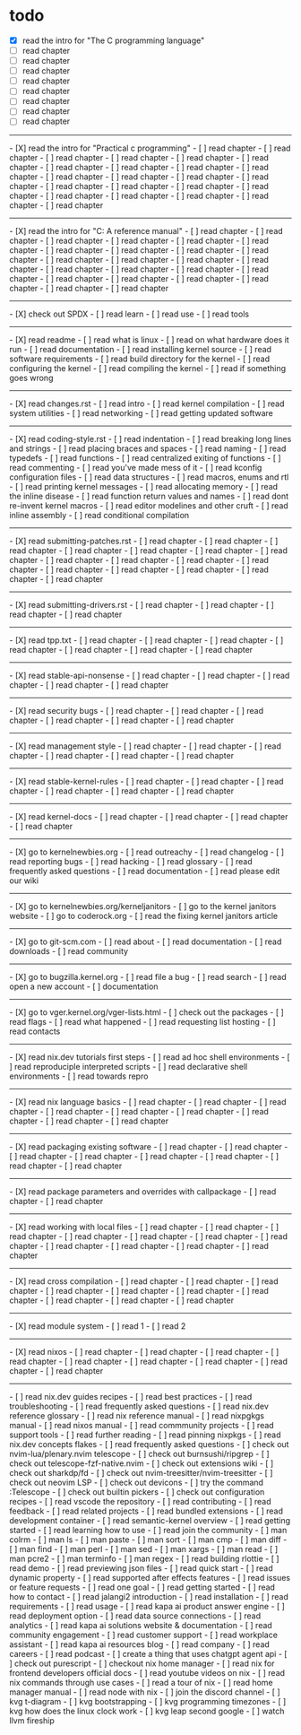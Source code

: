 # todo

- [X] read the intro for "The C programming language"
- [ ] read chapter
- [ ] read chapter
- [ ] read chapter
- [ ] read chapter
- [ ] read chapter
- [ ] read chapter
- [ ] read chapter
- [ ] read chapter
<hr>
- [X] read the intro for "Practical c programming"
- [ ] read chapter
- [ ] read chapter
- [ ] read chapter
- [ ] read chapter
- [ ] read chapter
- [ ] read chapter
- [ ] read chapter
- [ ] read chapter
- [ ] read chapter
- [ ] read chapter
- [ ] read chapter
- [ ] read chapter
- [ ] read chapter
- [ ] read chapter
- [ ] read chapter
- [ ] read chapter
- [ ] read chapter
- [ ] read chapter
- [ ] read chapter
- [ ] read chapter
- [ ] read chapter
- [ ] read chapter
- [ ] read chapter
<hr>
- [X] read the intro for "C: A reference manual"
- [ ] read chapter
- [ ] read chapter
- [ ] read chapter
- [ ] read chapter
- [ ] read chapter
- [ ] read chapter
- [ ] read chapter
- [ ] read chapter
- [ ] read chapter
- [ ] read chapter
- [ ] read chapter
- [ ] read chapter
- [ ] read chapter
- [ ] read chapter
- [ ] read chapter
- [ ] read chapter
- [ ] read chapter
- [ ] read chapter
- [ ] read chapter
- [ ] read chapter
- [ ] read chapter
- [ ] read chapter
- [ ] read chapter
- [ ] read chapter
<hr>
- [X] check out SPDX
- [ ] read learn
- [ ] read use
- [ ] read tools
<hr>
- [X] read readme
- [ ] read what is linux
- [ ] read on what hardware does it run
- [ ] read documentation
- [ ] read installing kernel source
- [ ] read software requirements
- [ ] read build directory for the kernel
- [ ] read configuring the kernel
- [ ] read compiling the kernel
- [ ] read if something goes wrong
<hr>
- [X] read changes.rst
- [ ] read intro
- [ ] read kernel compilation
- [ ] read system utilities
- [ ] read networking
- [ ] read getting updated software
<hr>
- [X] read coding-style.rst
- [ ] read indentation
- [ ] read breaking long lines and strings
- [ ] read placing braces and spaces
- [ ] read naming
- [ ] read typedefs
- [ ] read functions
- [ ] read centralized exiting of functions
- [ ] read commenting
- [ ] read you've made mess of it
- [ ] read kconfig configuration files
- [ ] read data structures
- [ ] read macros, enums and rtl
- [ ] read printing kernel messages
- [ ] read allocating memory
- [ ] read the inline disease
- [ ] read function return values and names
- [ ] read dont re-invent kernel macros
- [ ] read editor modelines and other cruft
- [ ] read inline assembly
- [ ] read conditional compilation
<hr>
- [X] read submitting-patches.rst
- [ ] read chapter
- [ ] read chapter
- [ ] read chapter
- [ ] read chapter
- [ ] read chapter
- [ ] read chapter
- [ ] read chapter
- [ ] read chapter
- [ ] read chapter
- [ ] read chapter
- [ ] read chapter
- [ ] read chapter
- [ ] read chapter
- [ ] read chapter
- [ ] read chapter
- [ ] read chapter
<hr>
- [X] read submitting-drivers.rst
- [ ] read chapter
- [ ] read chapter
- [ ] read chapter
- [ ] read chapter
<hr>
- [X] read tpp.txt
- [ ] read chapter
- [ ] read chapter
- [ ] read chapter
- [ ] read chapter
- [ ] read chapter
- [ ] read chapter
- [ ] read chapter
<hr>
- [X] read stable-api-nonsense
- [ ] read chapter
- [ ] read chapter
- [ ] read chapter
- [ ] read chapter
- [ ] read chapter
<hr>
- [X] read security bugs
- [ ] read chapter
- [ ] read chapter
- [ ] read chapter
- [ ] read chapter
- [ ] read chapter
- [ ] read chapter
<hr>
- [X] read management style
- [ ] read chapter
- [ ] read chapter
- [ ] read chapter
- [ ] read chapter
- [ ] read chapter
- [ ] read chapter
<hr>
- [X] read stable-kernel-rules
- [ ] read chapter
- [ ] read chapter
- [ ] read chapter
- [ ] read chapter
- [ ] read chapter
- [ ] read chapter
<hr>
- [X] read kernel-docs
- [ ] read chapter
- [ ] read chapter
- [ ] read chapter
- [ ] read chapter
<hr>
- [X] go to kernelnewbies.org
- [ ] read outreachy
- [ ] read changelog
- [ ] read reporting bugs
- [ ] read hacking
- [ ] read glossary
- [ ] read frequently asked questions
- [ ] read documentation
- [ ] read please edit our wiki
<hr>
- [X] go to kernelnewbies.org/kerneljanitors
- [ ] go to the kernel janitors website
- [ ] go to coderock.org
- [ ] read the fixing kernel janitors article
<hr>
- [X] go to git-scm.com
- [ ] read about
- [ ] read documentation
- [ ] read downloads
- [ ] read community
<hr>
- [X] go to bugzilla.kernel.org
- [ ] read file a bug
- [ ] read search
- [ ] read open a new account
- [ ] documentation
<hr>
- [X] go to vger.kernel.org/vger-lists.html
- [ ] check out the packages
- [ ] read flags
- [ ] read what happened
- [ ] read requesting list hosting
- [ ] read contacts
<hr>
- [X] read nix.dev tutorials first steps
- [ ] read ad hoc shell environments
- [ ] read reproduciple interpreted scripts
- [ ] read declarative shell environments
- [ ] read towards repro
<hr>
- [X] read nix language basics
- [ ] read chapter
- [ ] read chapter
- [ ] read chapter
- [ ] read chapter
- [ ] read chapter
- [ ] read chapter
- [ ] read chapter
- [ ] read chapter
- [ ] read chapter
<hr>
- [X] read packaging existing software
- [ ] read chapter
- [ ] read chapter
- [ ] read chapter
- [ ] read chapter
- [ ] read chapter
- [ ] read chapter
- [ ] read chapter
- [ ] read chapter
<hr>
- [X] read package parameters and overrides with callpackage
- [ ] read chapter
- [ ] read chapter
<hr>
- [X] read working with local files
- [ ] read chapter
- [ ] read chapter
- [ ] read chapter
- [ ] read chapter
- [ ] read chapter
- [ ] read chapter
- [ ] read chapter
- [ ] read chapter
- [ ] read chapter
- [ ] read chapter
- [ ] read chapter
<hr>
- [X] read cross compilation
- [ ] read chapter
- [ ] read chapter
- [ ] read chapter
- [ ] read chapter
- [ ] read chapter
- [ ] read chapter
- [ ] read chapter
- [ ] read chapter
- [ ] read chapter
- [ ] read chapter
<hr>
- [X] read module system
- [ ] read 1
- [ ] read 2
<hr>
- [X] read nixos
- [ ] read chapter
- [ ] read chapter
- [ ] read chapter
- [ ] read chapter
- [ ] read chapter
- [ ] read chapter
- [ ] read chapter
- [ ] read chapter
- [ ] read chapter
<hr>
- [ ] read nix.dev guides recipes
- [ ] read best practices
- [ ] read troubleshooting
- [ ] read frequently asked questions
- [ ] read nix.dev reference glossary
- [ ] read nix reference manual
- [ ] read nixpgkgs manual
- [ ] read nixos manual
- [ ] read commmunity projects
- [ ] read support tools
- [ ] read further reading
- [ ] read pinning nixpkgs
- [ ] read nix.dev concepts flakes
- [ ] read frequently asked questions
- [ ] check out nvim-lua/plenary.nvim telescope
- [ ] check out burnsushi/ripgrep
- [ ] check out telescope-fzf-native.nvim
- [ ] check out extensions wiki
- [ ] check out sharkdp/fd
- [ ] check out nvim-treesitter/nvim-treesitter
- [ ] check out neovim LSP
- [ ] check out devicons
- [ ] try the command :Telescope
- [ ] check out builtin pickers
- [ ] check out configuration recipes
- [ ] read vscode the repository
- [ ] read contributing
- [ ] read feedback
- [ ] read related projects
- [ ] read bundled extensions
- [ ] read development container
- [ ] read semantic-kernel overview
- [ ] read getting started
- [ ] read learning how to use
- [ ] read join the community
- [ ] man colrm
- [ ] man ls
- [ ] man paste
- [ ] man sort
- [ ] man cmp
- [ ] man diff
- [ ] man find
- [ ] man perl
- [ ] man sed
- [ ] man xargs
- [ ] man read
- [ ] man pcre2
- [ ] man terminfo
- [ ] man regex
- [ ] read building rlottie
- [ ] read demo
- [ ] read previewing json files
- [ ] read quick start
- [ ] read dynamic property
- [ ] read supported after effects features
- [ ] read issues or feature requests
- [ ] read one goal
- [ ] read getting started
- [ ] read how to contact
- [ ] read jalangi2 introduction
- [ ] read installation
- [ ] read requirements
- [ ] read usage
- [ ] read kapa ai product answer engine
- [ ] read deployment option
- [ ] read data source connections
- [ ] read analytics
- [ ] read kapa ai solutions website & documentation
- [ ] read community engagement
- [ ] read customer support
- [ ] read workplace assistant
- [ ] read kapa ai resources blog
- [ ] read company
- [ ] read careers
- [ ] read podcast
- [ ] create a thing that uses chatgpt agent api
- [ ] check out purescript
- [ ] checkout nix home manager
- [ ] read nix for frontend developers official docs
- [ ] read youtube videos on nix
- [ ] read nix commands through use cases
- [ ] read a tour of nix
- [ ] read home manager manual 
- [ ] read node with nix
- [ ] join the discord channel
- [ ] kvg t-diagram
- [ ] kvg bootstrapping
- [ ] kvg programming timezones
- [ ] kvg how does the linux clock work
- [ ] kvg leap second google
- [ ] watch llvm fireship
